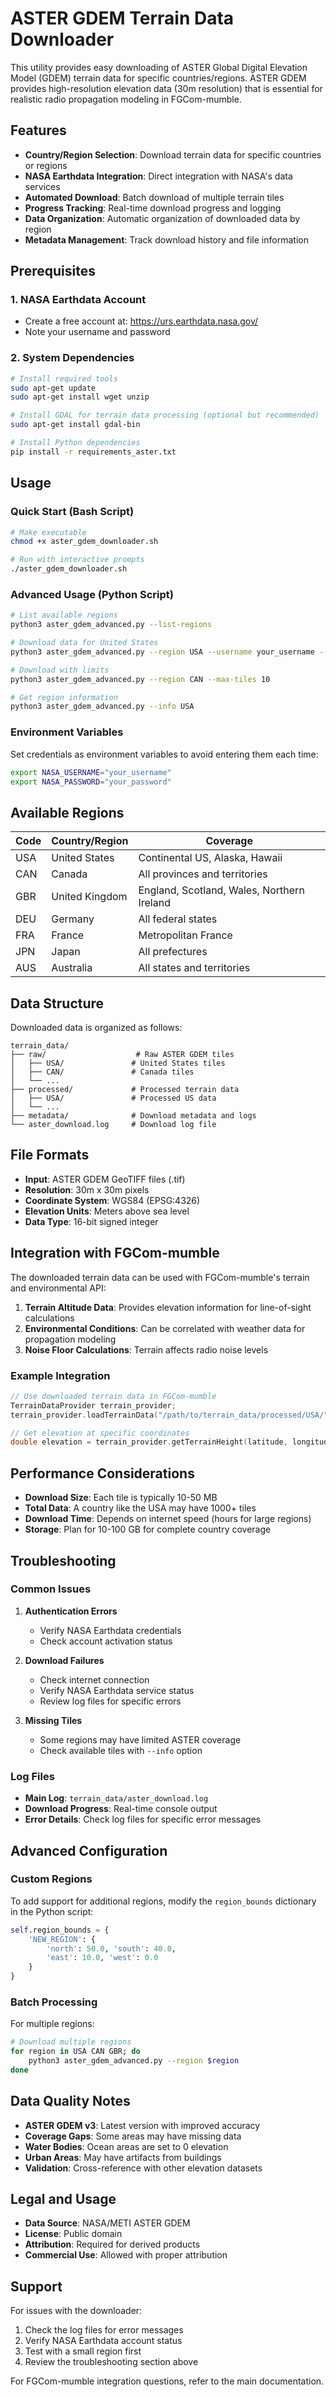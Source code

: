 # ASTER GDEM Terrain Data Downloader

This utility provides easy downloading of ASTER Global Digital Elevation Model (GDEM) terrain data for specific countries/regions. ASTER GDEM provides high-resolution elevation data (30m resolution) that is essential for realistic radio propagation modeling in FGCom-mumble.

## Features

- **Country/Region Selection**: Download terrain data for specific countries or regions
- **NASA Earthdata Integration**: Direct integration with NASA's data services
- **Automated Download**: Batch download of multiple terrain tiles
- **Progress Tracking**: Real-time download progress and logging
- **Data Organization**: Automatic organization of downloaded data by region
- **Metadata Management**: Track download history and file information

## Prerequisites

### 1. NASA Earthdata Account
- Create a free account at: https://urs.earthdata.nasa.gov/
- Note your username and password

### 2. System Dependencies
```bash
# Install required tools
sudo apt-get update
sudo apt-get install wget unzip

# Install GDAL for terrain data processing (optional but recommended)
sudo apt-get install gdal-bin

# Install Python dependencies
pip install -r requirements_aster.txt
```

## Usage

### Quick Start (Bash Script)
```bash
# Make executable
chmod +x aster_gdem_downloader.sh

# Run with interactive prompts
./aster_gdem_downloader.sh
```

### Advanced Usage (Python Script)
```bash
# List available regions
python3 aster_gdem_advanced.py --list-regions

# Download data for United States
python3 aster_gdem_advanced.py --region USA --username your_username --password your_password

# Download with limits
python3 aster_gdem_advanced.py --region CAN --max-tiles 10

# Get region information
python3 aster_gdem_advanced.py --info USA
```

### Environment Variables
Set credentials as environment variables to avoid entering them each time:
```bash
export NASA_USERNAME="your_username"
export NASA_PASSWORD="your_password"
```

## Available Regions

| Code | Country/Region | Coverage |
|------|----------------|----------|
| USA  | United States  | Continental US, Alaska, Hawaii |
| CAN  | Canada         | All provinces and territories |
| GBR  | United Kingdom | England, Scotland, Wales, Northern Ireland |
| DEU  | Germany        | All federal states |
| FRA  | France         | Metropolitan France |
| JPN  | Japan          | All prefectures |
| AUS  | Australia      | All states and territories |

## Data Structure

Downloaded data is organized as follows:
```
terrain_data/
├── raw/                    # Raw ASTER GDEM tiles
│   ├── USA/               # United States tiles
│   ├── CAN/               # Canada tiles
│   └── ...
├── processed/             # Processed terrain data
│   ├── USA/               # Processed US data
│   └── ...
├── metadata/              # Download metadata and logs
└── aster_download.log     # Download log file
```

## File Formats

- **Input**: ASTER GDEM GeoTIFF files (.tif)
- **Resolution**: 30m x 30m pixels
- **Coordinate System**: WGS84 (EPSG:4326)
- **Elevation Units**: Meters above sea level
- **Data Type**: 16-bit signed integer

## Integration with FGCom-mumble

The downloaded terrain data can be used with FGCom-mumble's terrain and environmental API:

1. **Terrain Altitude Data**: Provides elevation information for line-of-sight calculations
2. **Environmental Conditions**: Can be correlated with weather data for propagation modeling
3. **Noise Floor Calculations**: Terrain affects radio noise levels

### Example Integration
```cpp
// Use downloaded terrain data in FGCom-mumble
TerrainDataProvider terrain_provider;
terrain_provider.loadTerrainData("/path/to/terrain_data/processed/USA/");

// Get elevation at specific coordinates
double elevation = terrain_provider.getTerrainHeight(latitude, longitude);
```

## Performance Considerations

- **Download Size**: Each tile is typically 10-50 MB
- **Total Data**: A country like the USA may have 1000+ tiles
- **Download Time**: Depends on internet speed (hours for large regions)
- **Storage**: Plan for 10-100 GB for complete country coverage

## Troubleshooting

### Common Issues

1. **Authentication Errors**
   - Verify NASA Earthdata credentials
   - Check account activation status

2. **Download Failures**
   - Check internet connection
   - Verify NASA Earthdata service status
   - Review log files for specific errors

3. **Missing Tiles**
   - Some regions may have limited ASTER coverage
   - Check available tiles with `--info` option

### Log Files
- **Main Log**: `terrain_data/aster_download.log`
- **Download Progress**: Real-time console output
- **Error Details**: Check log files for specific error messages

## Advanced Configuration

### Custom Regions
To add support for additional regions, modify the `region_bounds` dictionary in the Python script:

```python
self.region_bounds = {
    'NEW_REGION': {
        'north': 50.0, 'south': 40.0, 
        'east': 10.0, 'west': 0.0
    }
}
```

### Batch Processing
For multiple regions:
```bash
# Download multiple regions
for region in USA CAN GBR; do
    python3 aster_gdem_advanced.py --region $region
done
```

## Data Quality Notes

- **ASTER GDEM v3**: Latest version with improved accuracy
- **Coverage Gaps**: Some areas may have missing data
- **Water Bodies**: Ocean areas are set to 0 elevation
- **Urban Areas**: May have artifacts from buildings
- **Validation**: Cross-reference with other elevation datasets

## Legal and Usage

- **Data Source**: NASA/METI ASTER GDEM
- **License**: Public domain
- **Attribution**: Required for derived products
- **Commercial Use**: Allowed with proper attribution

## Support

For issues with the downloader:
1. Check the log files for error messages
2. Verify NASA Earthdata account status
3. Test with a small region first
4. Review the troubleshooting section above

For FGCom-mumble integration questions, refer to the main documentation.
